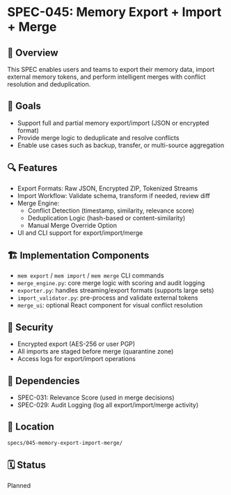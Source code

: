 # SPEC-045: Memory Export + Import + Merge

## 📌 Overview
This SPEC enables users and teams to export their memory data, import external memory tokens, and perform intelligent merges with conflict resolution and deduplication.

## 🎯 Goals
- Support full and partial memory export/import (JSON or encrypted format)
- Provide merge logic to deduplicate and resolve conflicts
- Enable use cases such as backup, transfer, or multi-source aggregation

## 🔍 Features
- Export Formats: Raw JSON, Encrypted ZIP, Tokenized Streams
- Import Workflow: Validate schema, transform if needed, review diff
- Merge Engine:
  - Conflict Detection (timestamp, similarity, relevance score)
  - Deduplication Logic (hash-based or content-similarity)
  - Manual Merge Override Option
- UI and CLI support for export/import/merge

## 🏗️ Implementation Components
- `mem export` / `mem import` / `mem merge` CLI commands
- `merge_engine.py`: core merge logic with scoring and audit logging
- `exporter.py`: handles streaming/export formats (supports large sets)
- `import_validator.py`: pre-process and validate external tokens
- `merge_ui`: optional React component for visual conflict resolution

## 🔐 Security
- Encrypted export (AES-256 or user PGP)
- All imports are staged before merge (quarantine zone)
- Access logs for export/import operations

## 🔗 Dependencies
- SPEC-031: Relevance Score (used in merge decisions)
- SPEC-029: Audit Logging (log all export/import/merge activity)

## 📁 Location
`specs/045-memory-export-import-merge/`

## 🗓️ Status
Planned
